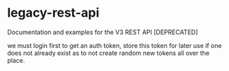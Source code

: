 # legacy-rest-api
Documentation and examples for the V3 REST API [DEPRECATED]

we must login first to get an auth token, store this token for later use if one does not already exist as to not create random new tokens all over the place.